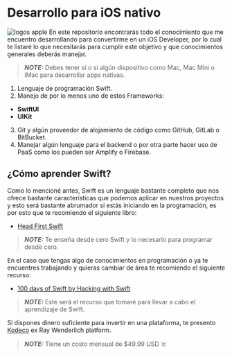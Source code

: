 # Desarrollo para iOS nativo

![logos apple](https://www.tailorbrands.com/wp-content/uploads/2021/01/apple-evolution-thumbnail-1024x640.jpg)
En este repositorio encontrarás todo el conocimiento que me encuentro desarrollando para convertirme en un iOS Developer, por lo cual te listaré lo que necesitarás para cumplir este objetivo y que conocimientos generales deberás manejar.

> **_NOTE:_** Debes tener si o si algún dispositivo como Mac, Mac Mini o iMac para desarrollar apps nativas.

1. Lenguaje de programación Swift.
2. Manejo de por lo menos uno de estos Frameworks:
  - **SwiftUI**
  - **UIKit**
3. Git y algún proveedor de alojamiento de código como GitHub, GitLab o BitBucket.
4. Manejar algún lenguaje para el backend o por otra parte hacer uso de PaaS como los pueden ser Amplify o Firebase.

## ¿Cómo aprender Swift?

Como lo mencioné antes, Swift es un lenguaje bastante completo que nos ofrece bastante características que podemos aplicar en nuestros proyectos y esto será bastante abrumador si estás iniciando en la programación, es por esto que te recomiendo el siguiente libro:

- [Head First Swift](https://www.oreilly.com/library/view/head-first-swift/9781491923184/)

> **_NOTE:_** Te enseña desde cero Swift y lo necesario para programar desde cero.

En el caso que tengas algo de conocimientos en programación o ya te encuentres trabajando y quieras cambiar de área te recomiendo el siguiente recurso:

- [100 days of Swift by Hacking with Swift](https://www.hackingwithswift.com/100)

> **_NOTE:_** Este será el recurso que tomaré para llevar a cabo el aprendizaje de Swift.

Si dispones dinero suficiente para invertir en una plataforma, te presento [Kodeco](https://www.kodeco.com/ios/paths/learn) ex Ray Wenderlich platform.

> **_NOTE:_** Tiene un costo mensual de $49.99 USD ☠️


